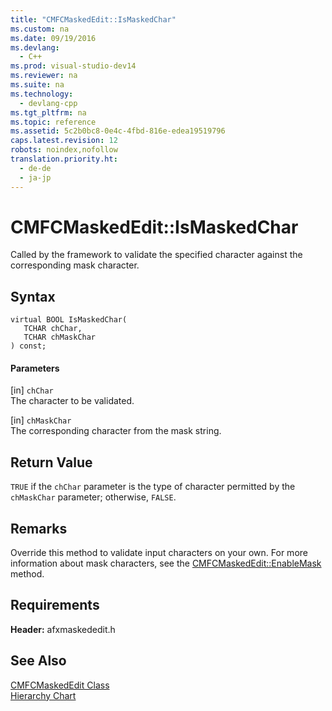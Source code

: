 ```yaml
---
title: "CMFCMaskedEdit::IsMaskedChar"
ms.custom: na
ms.date: 09/19/2016
ms.devlang: 
  - C++
ms.prod: visual-studio-dev14
ms.reviewer: na
ms.suite: na
ms.technology: 
  - devlang-cpp
ms.tgt_pltfrm: na
ms.topic: reference
ms.assetid: 5c2b0bc8-0e4c-4fbd-816e-edea19519796
caps.latest.revision: 12
robots: noindex,nofollow
translation.priority.ht: 
  - de-de
  - ja-jp
---
```

# CMFCMaskedEdit::IsMaskedChar
Called by the framework to validate the specified character against the corresponding mask character.  
  
## Syntax  
  
```  
virtual BOOL IsMaskedChar(  
   TCHAR chChar,  
   TCHAR chMaskChar   
) const;  
```  
  
#### Parameters  
 [in] `chChar`  
 The character to be validated.  
  
 [in] `chMaskChar`  
 The corresponding character from the mask string.  
  
## Return Value  
 `TRUE` if the `chChar` parameter is the type of character permitted by the `chMaskChar` parameter; otherwise, `FALSE`.  
  
## Remarks  
 Override this method to validate input characters on your own. For more information about mask characters, see the [CMFCMaskedEdit::EnableMask](../vs140/CMFCMaskedEdit--EnableMask.md) method.  
  
## Requirements  
 **Header:** afxmaskededit.h  
  
## See Also  
 [CMFCMaskedEdit Class](../vs140/CMFCMaskedEdit-Class.md)   
 [Hierarchy Chart](../vs140/Hierarchy-Chart.md)